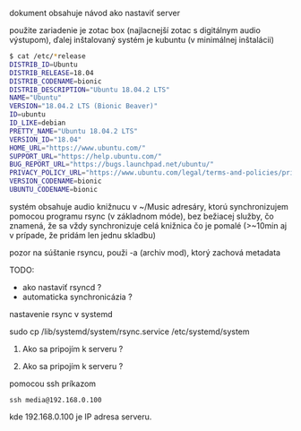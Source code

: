 dokument obsahuje návod ako nastaviť server


použite zariadenie je zotac box (najlacnejší zotac s digitálnym audio výstupom), ďalej inštalovaný systém je kubuntu (v minimálnej inštalácii)

```bash
$ cat /etc/*release
DISTRIB_ID=Ubuntu
DISTRIB_RELEASE=18.04
DISTRIB_CODENAME=bionic
DISTRIB_DESCRIPTION="Ubuntu 18.04.2 LTS"
NAME="Ubuntu"
VERSION="18.04.2 LTS (Bionic Beaver)"
ID=ubuntu
ID_LIKE=debian
PRETTY_NAME="Ubuntu 18.04.2 LTS"
VERSION_ID="18.04"
HOME_URL="https://www.ubuntu.com/"
SUPPORT_URL="https://help.ubuntu.com/"
BUG_REPORT_URL="https://bugs.launchpad.net/ubuntu/"
PRIVACY_POLICY_URL="https://www.ubuntu.com/legal/terms-and-policies/privacy-policy"
VERSION_CODENAME=bionic
UBUNTU_CODENAME=bionic
```

systém obsahuje audio knižnucu v ~/Music adresáry, ktorú synchronizujem pomocou programu rsync (v základnom móde), bez bežiacej služby, čo znamená, že sa vždy synchronizuje celá knižnica čo je pomalé (>~10min aj v prípade, že pridám len jednu skladbu) 


pozor na súštanie rsyncu, použi -a (archiv mod), ktorý zachová metadata


TODO: 
* ako nastaviť rsyncd ?
* automaticka synchronicázia ?
 


nastavenie rsync v systemd


sudo cp /lib/systemd/system/rsync.service /etc/systemd/system









1) Ako sa pripojím k serveru ?


1) Ako sa pripojím k serveru ?

pomocou ssh príkazom

	ssh media@192.168.0.100

kde 192.168.0.100 je IP adresa serveru.

